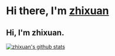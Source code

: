 # Hi there, I'm [zhixuan](https://www.zhixuan.tk)

## Hi, I'm zhixuan.

[![zhixuan's github stats](https://github-readme-stats.vercel.app/api?username=zhixuan666)](https://github.com/anuraghazra/github-readme-stats)
